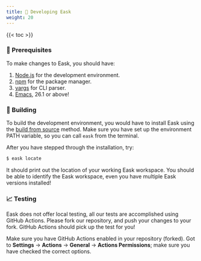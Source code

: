 ```yaml
---
title: 🔨 Developing Eask
weight: 20
---
```


{{< toc >}}

### 🚩 Prerequisites

To make changes to Eask, you should have:

1. [Node.js](https://nodejs.org/en/) for the development environment.
2. [npm](https://www.npmjs.com/) for the package manager.
3. [yargs](https://github.com/yargs/yargs) for CLI parser.
4. [Emacs](https://www.gnu.org/software/emacs/), 26.1 or above!

### 📝 Building

To build the development environment, you would have to install Eask using
the [build from source](https://emacs-eask.github.io/Getting-Started/Install-Eask/#-build-from-source)
method. Make sure you have set up the environment PATH variable, so you can call
`eask` from the terminal.

After you have stepped through the installation, try:

```sh
$ eask locate
```

It should print out the location of your working Eask workspace. You
should be able to identify the Eask workspace, even you have multiple
Eask versions installed!

### 📈 Testing

Eask does not offer local testing, all our tests are accomplished using GitHub
Actions. Please fork our repository, and push your changes to your fork. GitHub
Actions should pick up the test for you!

Make sure you have GitHub Actions enabled in your repository (forked). Got to
**Settings** -> **Actions** -> **General** -> **Actions Permissions**; make sure
you have checked the correct options.
